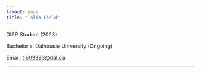 ```yaml
---
layout: page
title: "Talia Field"
---
```


DISP Student (2023)

Bachelor's: Dalhousie University (Ongoing)

Email: tl903393@dal.ca

---
